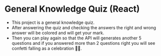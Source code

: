 # General Knowledge Quiz (React)
- This project is a general knowledge quiz.
- After answering the quiz and checking the answers the right and wrong answer will be colored and will get your mark.
- Then you can play again so that the API will generates another 5 questions and if you answered more than 2 questions right you will see confetti falling as a celebration 🥳🥳.
